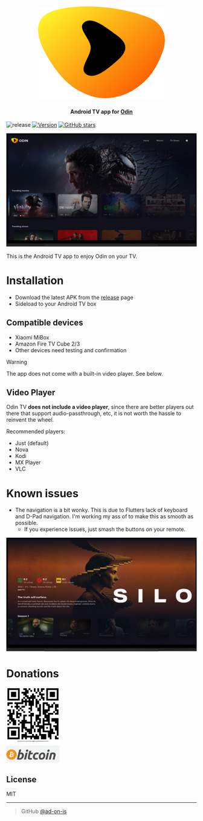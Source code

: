 <h1 align="center">
<img src="./assets/images/logo.svg" /><br />
</h1>

<h4 align="center">Android TV app for <a href="https://github.com/ad-on-is/odin-server">Odin</a></h4>

![release](https://github.com/ad-on-is/odin-tv/actions/workflows/ci.yml/badge.svg?branch=)
[![Version](https://img.shields.io/github/release/ad-on-is/odin-tv.svg?style=flat)]()
[![GitHub stars](https://img.shields.io/github/stars/ad-on-is/odin-tv.svg?style=social&label=Stars)]()

![screenshot](./screenshots/odin-tv.png)

This is the Android TV app to enjoy Odin on your TV.

# Installation

- Download the latest APK from the [release](https://github.com/ad-on-is/odin-tv/releases) page
- Sideload to your Android TV box

## Compatible devices

- Xiaomi MiBox
- Amazon Fire TV Cube 2/3
- Other devices need testing and confirmation

> [!WARNING]
>
> The app does not come with a built-in video player. See below.

>

## Video Player

Odin TV **does not include a video player**, since there are better players out there that support audio-passthrough, etc, it is not worth the hassle to reinvent the wheel.

Recommended players:

- Just (default)
- Nova
- Kodi
- MX Player
- VLC

# Known issues

- The navigation is a bit wonky. This is due to Flutters lack of keyboard and D-Pad navigation. I'm working my ass of to make this as smooth as possible.
  - If you experience issues, just smash the buttons on your remote.

![screenshot2](./screenshots/odin-tv2.png)

# Donations

<img src="./screenshots/btc_donation.png" height="200" />

## License

MIT

---

> GitHub [@ad-on-is](https://github.com/ad-on-is)
